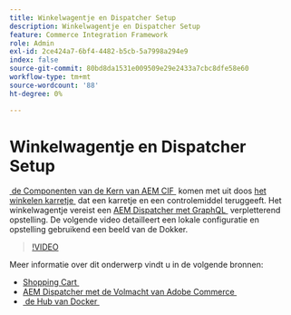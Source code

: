 ```yaml
---
title: Winkelwagentje en Dispatcher Setup
description: Winkelwagentje en Dispatcher Setup
feature: Commerce Integration Framework
role: Admin
exl-id: 2ce424a7-6bf4-4482-b5cb-5a7998a294e9
index: false
source-git-commit: 80bd8da1531e009509e29e2433a7cbc8dfe58e60
workflow-type: tm+mt
source-wordcount: '88'
ht-degree: 0%

---
```



# Winkelwagentje en Dispatcher Setup

[&#x200B; de Componenten van de Kern van AEM CIF &#x200B;](https://github.com/adobe/aem-core-cif-components) komen met uit doos [&#x200B; het winkelen karretje &#x200B;](https://github.com/adobe/aem-core-cif-components/tree/master/ui.apps/src/main/content/jcr_root/apps/core/cif/components/commerce/minicart/v1/minicart) dat een karretje en een controlemiddel teruggeeft. Het winkelwagentje vereist een [&#x200B; AEM Dispatcher met GraphQL &#x200B;](https://github.com/adobe/aem-core-cif-components/blob/master/dispatcher) verpletterend opstelling. De volgende video detailleert een lokale configuratie en opstelling gebruikend een beeld van de Dokker.

>[!VIDEO](https://video.tv.adobe.com/v/29656/?quality=12)

Meer informatie over dit onderwerp vindt u in de volgende bronnen:

- [&#x200B; Shopping Cart &#x200B;](https://github.com/adobe/aem-core-cif-components/tree/master/ui.apps/src/main/content/jcr_root/apps/core/cif/components/commerce/minicart/v1/minicart)
- [&#x200B; AEM Dispatcher met de Volmacht van Adobe Commerce &#x200B;](https://github.com/adobe/aem-core-cif-components/tree/master/dispatcher)
- [&#x200B; de Hub van Docker &#x200B;](https://hub.docker.com/)

